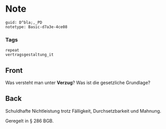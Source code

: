 # Note
```
guid: D^bla;,_PD
notetype: Basic-d7a3e-4ce08
```

### Tags
```
repeat
vertragsgestaltung_it
```

## Front
Was versteht man unter <b>Verzug</b>? Was ist die gesetzliche
Grundlage?

## Back
Schuldhafte Nichtleistung trotz Fälligkeit, Durchsetzbarkeit und
Mahnung.
<div>
  Geregelt in § 286 BGB.
</div>
